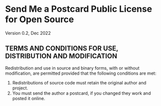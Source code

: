 # Send Me a Postcard Public License for Open Source

Version 0.2, Dec 2022

## TERMS AND CONDITIONS FOR USE, DISTRIBUTION AND MODIFICATION

Redistribution and use in source and binary forms, with or without modification, are permitted provided that the following conditions are met:

1. Redistributions of source code must retain the original author and project.
2. You must send the author a postcard, if you changed they work and posted it online.
